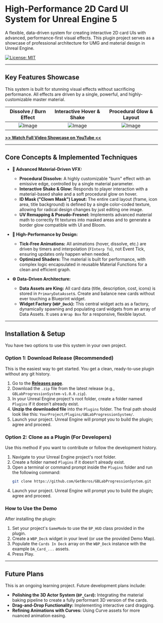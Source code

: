 # High-Performance 2D Card UI System for Unreal Engine 5

A flexible, data-driven system for creating interactive 2D card UIs with advanced, performance-first visual effects. This plugin project serves as a showcase of professional architecture for UMG and material design in Unreal Engine.

[![License: MIT](https://img.shields.io/badge/License-MIT-yellow.svg)](https://opensource.org/licenses/MIT)

---

## Key Features Showcase

This system is built for stunning visual effects without sacrificing performance. All effects are driven by a single, powerful, and highly-customizable master material.

| Dissolve / Burn Effect | Interactive Hover & Shake | Procedural Glow & Layout |
| :---: | :---: | :---: |
| ![Image](https://github.com/user-attachments/assets/92e62cdc-db2e-421d-925b-33ab9b8f237f) | ![Image](https://github.com/user-attachments/assets/40bc2cc8-439a-430e-b938-e5fd5b2c13c8) | ![Image](https://github.com/user-attachments/assets/92e62cdc-db2e-421d-925b-33ab9b8f237f) |

**[>> Watch Full Video Showcase on YouTube <<](YOUR_YOUTUBE_LINK_HERE)**

---

## Core Concepts & Implemented Techniques

*   **🎨 Advanced Material-Driven VFX:**
    *   **Procedural Dissolve:** A highly customizable "burn" effect with an emissive edge, controlled by a single material parameter.
    *   **Interactive Shake & Glow:** Responds to player interaction with a material-based shake and a soft procedural glow on hover.
    *   **ID Mask ("Clown Mask") Layout:** The entire card layout (frame, icon area, title background) is defined by a single color-coded texture, allowing for radical design changes by just editing one image.
    *   **UV Remapping & Pseudo-Fresnel:** Implements advanced material math to correctly fit textures into masked areas and to generate a border glow compatible with UI and Bloom.

*   **🚀 High-Performance by Design:**
    *   **Tick-Free Animations:** All animations (hover, dissolve, etc.) are driven by timers and interpolation (`FInterp To`), not Event Tick, ensuring updates only happen when needed.
    *   **Optimized Shaders:** The material is built for performance, with complex logic encapsulated in reusable Material Functions for a clean and efficient graph.

*   **⚙️ Data-Driven Architecture:**
    *   **Data Assets are King:** All card data (title, description, cost, icons) is stored in `PrimaryDataAsset`s. Create and balance new cards without ever touching a Blueprint widget.
    *   **Widget Factory (`WBP_Deck`):** This central widget acts as a factory, dynamically spawning and populating card widgets from an array of Data Assets. It uses a `Wrap Box` for a responsive, flexible layout.

---

## Installation & Setup

You have two options to use this system in your own project.

### Option 1: Download Release (Recommended)

This is the easiest way to get started. You get a clean, ready-to-use plugin without any git history.

1.  Go to the [**Releases page**](https://github.com/GetBoros/GBLabProgressionSystem/releases).
2.  Download the `.zip` file from the latest release (e.g., `GBLabProgressionSystem-v1.0.0.zip`).
3.  In your Unreal Engine project's root folder, create a folder named `Plugins` if it doesn't already exist.
4.  **Unzip the downloaded file** into the `Plugins` folder. The final path should look like this: `YourProject/Plugins/GBLabProgressionSystem/`.
5.  Launch your project. Unreal Engine will prompt you to build the plugin; agree and proceed.

### Option 2: Clone as a Plugin (For Developers)

Use this method if you want to contribute or follow the development history.

1.  Navigate to your Unreal Engine project's root folder.
2.  Create a folder named `Plugins` if it doesn't already exist.
3.  Open a terminal or command prompt inside the `Plugins` folder and run the following command:
    ```bash
    git clone https://github.com/GetBoros/GBLabProgressionSystem.git
    ```
4.  Launch your project. Unreal Engine will prompt you to build the plugin; agree and proceed.

### How to Use the Demo

After installing the plugin:
1.  Set your project's `GameMode` to use the `BP_HUD` class provided in the plugin.
2.  Create a `WBP_Deck` widget in your level (or use the provided Demo Map).
3.  Populate the `Cards In Deck` array on the `WBP_Deck` instance with the example `DA_Card_...` assets.
4.  Press Play.

---

## Future Plans

This is an ongoing learning project. Future development plans include:
- **Polishing the 3D Actor System (`BP_Card`):** Integrating the material baking pipeline to create a fully performant 3D version of the cards.
- **Drag-and-Drop Functionality:** Implementing interactive card dragging.
- **Refining Animations with Curves:** Using Curve assets for more nuanced animation easing.

